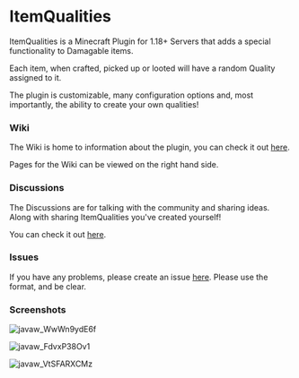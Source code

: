 # ItemQualities

ItemQualities is a Minecraft Plugin for 1.18+ Servers that adds a special functionality to Damagable items.

Each item, when crafted, picked up or looted will have a random Quality assigned to it.

The plugin is customizable, many configuration options and, most importantly, the ability to create your own qualities!

### Wiki
The Wiki is home to information about the plugin, you can check it out [here](https://github.com/Steel-Dev/ItemQualities/wiki).

Pages for the Wiki can be viewed on the right hand side.

### Discussions
The Discussions are for talking with the community and sharing ideas. Along with sharing ItemQualities you've created yourself!

You can check it out [here](https://github.com/Steel-Dev/ItemQualities/discussions).

### Issues
If you have any problems, please create an issue [here](https://github.com/Steel-Dev/ItemQualities/issues). Please use the format, and be clear.

### Screenshots
![javaw_WwWn9ydE6f](https://user-images.githubusercontent.com/12509016/174690417-1ca9ef5b-dd1d-4701-93d4-29f3b25ec05b.png)

![javaw_FdvxP38Ov1](https://user-images.githubusercontent.com/12509016/174690424-ff19c0ab-4822-4d40-916d-31d2d71758d4.png)

![javaw_VtSFARXCMz](https://user-images.githubusercontent.com/12509016/174690426-695f7702-1c33-48ff-b988-ab91390c4680.png)

